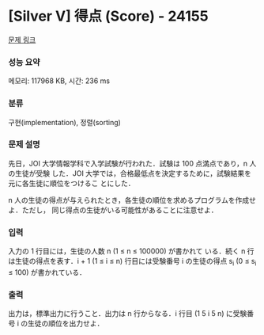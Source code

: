 # [Silver V] 得点 (Score) - 24155 

[문제 링크](https://www.acmicpc.net/problem/24155) 

### 성능 요약

메모리: 117968 KB, 시간: 236 ms

### 분류

구현(implementation), 정렬(sorting)

### 문제 설명

<p>先日，JOI 大学情報学科で入学試験が行われた．試験は 100 点満点であり，n 人の生徒が受験 した．JOI 大学では，合格最低点を決定するために，試験結果を元に各生徒に順位をつけるこ とにした．</p>

<p>n 人の生徒の得点が与えられたとき，各生徒の順位を求めるプログラムを作成せよ．ただし， 同じ得点の生徒がいる可能性があることに注意せよ．</p>

### 입력 

 <p>入力の 1 行目には，生徒の人数 n (1 ≤ n ≤ 100000) が書かれて いる．続く n 行は生徒の得点を表す．i + 1 (1 ≤ i ≤ n) 行目には受験番号 i の生徒の得点 s<sub>i</sub> (0 ≤ s<sub>i</sub> ≤ 100) が書かれている．</p>

### 출력 

 <p>出力は，標準出力に行うこと．出力は n 行からなる．i 行目 (1 5 i 5 n) に受験番号 i の生徒の順位を出力せよ．</p>

